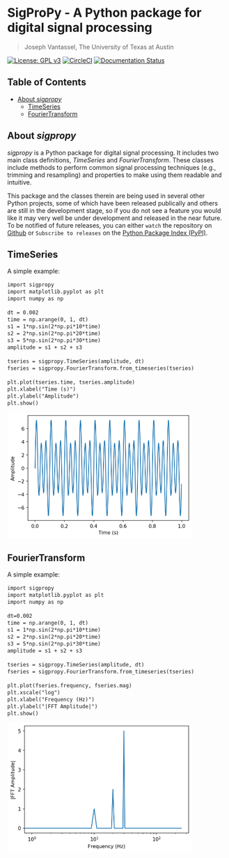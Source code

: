 # SigProPy - A Python package for digital signal processing

> Joseph Vantassel, The University of Texas at Austin

[![License: GPL v3](https://img.shields.io/badge/License-GPLv3-blue.svg)](https://github.com/jpvantassel/sigpropy/blob/master/LICENSE.txt)
[![CircleCI](https://circleci.com/gh/jpvantassel/sigpropy.svg?style=svg)](https://circleci.com/gh/jpvantassel/sigpropy)
[![Documentation Status](https://readthedocs.org/projects/sigpropy/badge/?version=latest)](https://sigpropy.readthedocs.io/en/latest/?badge=latest)

## Table of Contents

- [About _sigpropy_](#About-sigpropy)
  - [TimeSeries](#TimeSeries)
  - [FourierTransform](#FourierTransform)

## About _sigpropy_

_sigpropy_ is a Python package for digital signal processing. It includes two
main class definitions, _TimeSeries_ and _FourierTransform_. These classes
include methods to perform common signal processing techniques (e.g., trimming
and resampling) and properties to make using them readable and intuitive.

This package and the classes therein are being used in several other
Python projects, some of which have been released publically and others are
still in the development stage, so if you do not see a feature you would like
it may very well be under development and released in the near future. To be
notified of future releases, you can either `watch` the repository on
[Github](https://github.com/jpvantassel/sigpropy) or
`Subscribe to releases` on the
[Python Package Index (PyPI)](https://pypi.org/project/sigpropy/).

## TimeSeries

A simple example:

```Python3
import sigpropy
import matplotlib.pyplot as plt
import numpy as np

dt = 0.002
time = np.arange(0, 1, dt)
s1 = 1*np.sin(2*np.pi*10*time)
s2 = 2*np.sin(2*np.pi*20*time)
s3 = 5*np.sin(2*np.pi*30*time)
amplitude = s1 + s2 + s3

tseries = sigpropy.TimeSeries(amplitude, dt)
fseries = sigpropy.FourierTransform.from_timeseries(tseries)

plt.plot(tseries.time, tseries.amplitude)
plt.xlabel("Time (s)")
plt.ylabel("Amplitude")
plt.show()
```

<img src="https://github.com/jpvantassel/sigpropy/blob/master/figs/example_tseries.png?raw=true" width="425">

## FourierTransform

A simple example:

```Python3
import sigpropy
import matplotlib.pyplot as plt
import numpy as np

dt=0.002
time = np.arange(0, 1, dt)
s1 = 1*np.sin(2*np.pi*10*time)
s2 = 2*np.sin(2*np.pi*20*time)
s3 = 5*np.sin(2*np.pi*30*time)
amplitude = s1 + s2 + s3

tseries = sigpropy.TimeSeries(amplitude, dt)
fseries = sigpropy.FourierTransform.from_timeseries(tseries)

plt.plot(fseries.frequency, fseries.mag)
plt.xscale("log")
plt.xlabel("Frequency (Hz)")
plt.ylabel("|FFT Amplitude|")
plt.show()
```

<img src="https://github.com/jpvantassel/sigpropy/blob/master/figs/example_fseries.png?raw=true" width="425">
